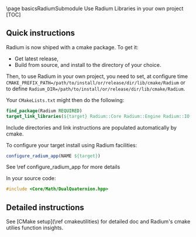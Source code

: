 \page basicsRadiumSubmodule Use Radium Libraries in your own project
[TOC]

## Quick instructions

Radium is now shiped with a cmake package. To get it:

- Get latest release,
- Build from source, and install to the directory of your choice.

Then, to use Radium in your own project, you need to set, at configure time `CMAKE_PREFIX_PATH=/path/to/install/or/release/dir/lib/cmake/Radium`
or to define `Radium_DIR=/path/to/install/or/release/dir/lib/cmake/Radium`.

Your `CMakeLists.txt` might then do the following:

~~~cmake
find_package(Radium REQUIRED)
target_link_libraries(${target} Radium::Core Radium::Engine Radium::IO Radium::Gui)
~~~

Include directories and link instructions are populated automatically by cmake.

To configure your target install using Radium facilities:

~~~cmake
configure_radium_app(NAME ${target})
~~~

See \ref configure_radium_app for more details

In your source code:

~~~cpp
#include <Core/Math/DualQuaternion.hpp>
~~~

## Detailed instructions

See [CMake setup](\ref cmakeutilities) for detailed doc and Radium's cmake utilies function insights.
